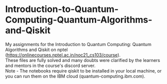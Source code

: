 # Introduction-to-Quantum-Computing-Quantum-Algorithms-and-Qiskit
My assignments for the Introduction to Quantum Computing: Quantum Algorithms and Qiskit on nptel (https://onlinecourses.nptel.ac.in/noc21_cs103/course).<br>
These files are fully solved and many doubts were clarified by the learners and mentors in the course's discord server.<br>
Note - The notebooks require qiskit to be installed in your local machine, or you can run them on the IBM cloud (quantum-computing.ibm.com).
